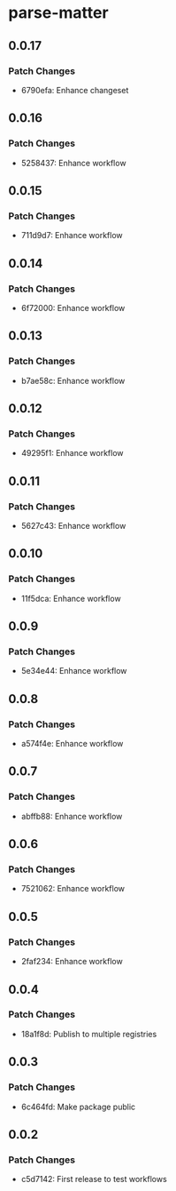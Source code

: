 # parse-matter

## 0.0.17

### Patch Changes

- 6790efa: Enhance changeset

## 0.0.16

### Patch Changes

- 5258437: Enhance workflow

## 0.0.15

### Patch Changes

- 711d9d7: Enhance workflow

## 0.0.14

### Patch Changes

- 6f72000: Enhance workflow

## 0.0.13

### Patch Changes

- b7ae58c: Enhance workflow

## 0.0.12

### Patch Changes

- 49295f1: Enhance workflow

## 0.0.11

### Patch Changes

- 5627c43: Enhance workflow

## 0.0.10

### Patch Changes

- 11f5dca: Enhance workflow

## 0.0.9

### Patch Changes

- 5e34e44: Enhance workflow

## 0.0.8

### Patch Changes

- a574f4e: Enhance workflow

## 0.0.7

### Patch Changes

- abffb88: Enhance workflow

## 0.0.6

### Patch Changes

- 7521062: Enhance workflow

## 0.0.5

### Patch Changes

- 2faf234: Enhance workflow

## 0.0.4

### Patch Changes

- 18a1f8d: Publish to multiple registries

## 0.0.3

### Patch Changes

- 6c464fd: Make package public

## 0.0.2

### Patch Changes

- c5d7142: First release to test workflows
